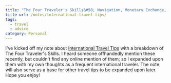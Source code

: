 ```yaml
---
title: "The Four Traveler's Skills&#58; Navigation, Monetary Exchange, Linguistics & Itinerary"
title-url: /notes/international-travel-tips/
tags:
  - travel
  - advice
category: Personal
---
```


I've kicked off my note about [International Travel Tips](/notes/international-travel-tips/) with a breakdown of The Four Traveler's Skills. I heard someone offhandedly mention these recently, but couldn't find any online mention of them; so I expanded upon them with my own thoughts as a frequent international traveler.  The note will also serve as a base for other travel tips to be expanded upon later. Hope you enjoy!

